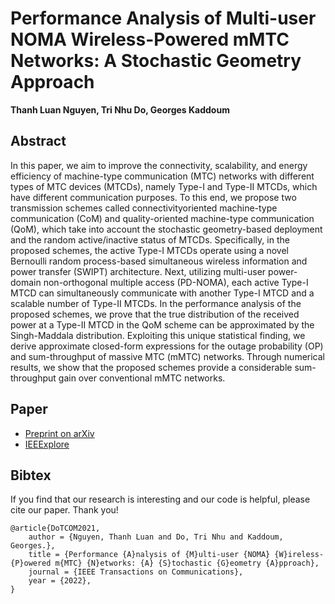 # Performance Analysis of Multi-user NOMA Wireless-Powered mMTC Networks: A Stochastic Geometry Approach

**Thanh Luan Nguyen, Tri Nhu Do, Georges Kaddoum**

## Abstract
In this paper, we aim to improve the connectivity, scalability, and energy efficiency of machine-type communication
(MTC) networks with different types of MTC devices (MTCDs), namely Type-I and Type-II MTCDs, which
have different communication purposes. To this end, we propose two transmission schemes called connectivityoriented
machine-type communication (CoM) and quality-oriented machine-type communication (QoM), which take
into account the stochastic geometry-based deployment and the random active/inactive status of MTCDs. Specifically,
in the proposed schemes, the active Type-I MTCDs operate using a novel Bernoulli random process-based
simultaneous wireless information and power transfer (SWIPT) architecture. Next, utilizing multi-user power-domain
non-orthogonal multiple access (PD-NOMA), each active Type-I MTCD can simultaneously communicate with
another Type-I MTCD and a scalable number of Type-II MTCDs. In the performance analysis of the proposed
schemes, we prove that the true distribution of the received power at a Type-II MTCD in the QoM scheme can be
approximated by the Singh-Maddala distribution. Exploiting this unique statistical finding, we derive approximate
closed-form expressions for the outage probability (OP) and sum-throughput of massive MTC (mMTC) networks.
Through numerical results, we show that the proposed schemes provide a considerable sum-throughput gain over
conventional mMTC networks.

## Paper
- [Preprint on arXiv](https://arxiv.org/abs/2104.01912)
- [IEEExplore](https://ieeexplore.ieee.org/document/9558795)

## Bibtex
If you find that our research is interesting and our code is helpful, please cite our paper. Thank you!

```
@article{DoTCOM2021,
	author = {Nguyen, Thanh Luan and Do, Tri Nhu and Kaddoum, Georges.},
	title = {Performance {A}nalysis of {M}ulti-user {NOMA} {W}ireless-{P}owered m{MTC} {N}etworks: {A} {S}tochastic {G}eometry {A}pproach},
	journal = {IEEE Transactions on Communications},
	year = {2022},
}
```